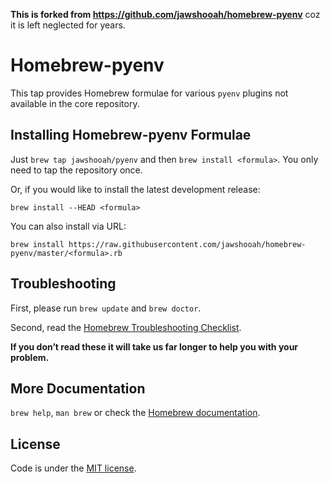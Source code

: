 **This is forked from https://github.com/jawshooah/homebrew-pyenv** coz it is left neglected for years.

# Homebrew-pyenv

This tap provides Homebrew formulae for various `pyenv` plugins not available in the core repository.

## Installing Homebrew-pyenv Formulae

Just `brew tap jawshooah/pyenv` and then `brew install <formula>`. You only need to tap the repository once.

Or, if you would like to install the latest development release:

```
brew install --HEAD <formula>
```

You can also install via URL:

```
brew install https://raw.githubusercontent.com/jawshooah/homebrew-pyenv/master/<formula>.rb
```

## Troubleshooting

First, please run `brew update` and `brew doctor`.

Second, read the [Homebrew Troubleshooting Checklist](https://github.com/Homebrew/homebrew/blob/master/share/doc/homebrew/Troubleshooting.md#troubleshooting).

**If you don’t read these it will take us far longer to help you with your problem.**

## More Documentation

`brew help`, `man brew` or check the [Homebrew documentation](https://github.com/Homebrew/homebrew/tree/master/share/doc/homebrew#readme).

## License

Code is under the [MIT license](https://github.com/jawshooah/homebrew-pyenv/tree/master/LICENSE.txt).
